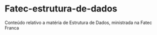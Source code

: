 # Fatec-estrutura-de-dados
Conteúdo relativo a matéria de Estrutura de Dados, ministrada na Fatec Franca
